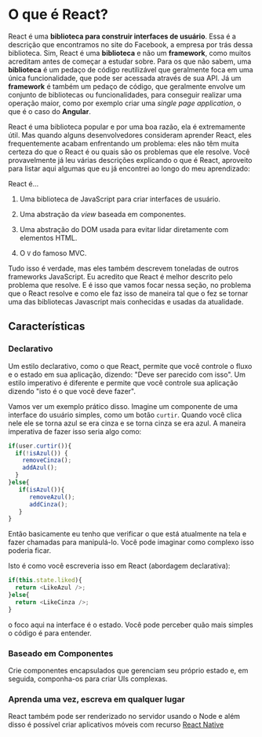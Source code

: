 # O que é React?

React é uma **biblioteca para construir interfaces de usuário**. Essa é a descrição que encontramos no site do Facebook, a empresa por trás dessa biblioteca. 
Sim, React é uma **biblioteca** e não um **framework**, como muitos acreditam antes de começar a estudar sobre. Para os que não sabem, uma **biblioteca** é um pedaço de código reutilizável
que geralmente foca em uma única funcionalidade, que pode ser acessada através de sua API. Já um **framework** é também um pedaço de código, que geralmente envolve um conjunto de bibliotecas ou funcionalidades, para conseguir 
realizar uma operação maior, como por exemplo criar uma *single page application*, o que é o caso do **Angular**.  

React é uma biblioteca popular e por uma boa razão, ela é extremamente útil. Mas quando alguns desenvolvedores consideram aprender React, eles frequentemente acabam enfrentando um problema: eles não têm muita certeza do que o React é ou quais são os problemas que ele resolve. Você provavelmente já leu várias descrições explicando o que é React, aproveito para listar aqui algumas que eu já encontrei ao longo do meu aprendizado:

React é...

1. Uma biblioteca de JavaScript para criar interfaces de usuário.

2. Uma abstração da *view* baseada em componentes.

3. Uma abstração do DOM usada para evitar lidar diretamente com elementos HTML.

4. O `V` do famoso MVC.

Tudo isso é verdade, mas eles também descrevem toneladas de outros frameworks JavaScript. Eu acredito que React é melhor descrito pelo problema que resolve. E é isso que vamos focar nessa seção, no problema que o React resolve e como ele faz isso de maneira tal que o fez se tornar uma das bibliotecas Javascript mais conhecidas e usadas da atualidade. 

## Características

### Declarativo
Um estilo declarativo, como o que React, permite que você controle o fluxo e o estado em sua aplicação, dizendo: "Deve ser parecido com isso". Um estilo imperativo é diferente e permite que você controle sua aplicação dizendo "isto é o que você deve fazer".

Vamos ver um exemplo prático disso. Imagine um componente de uma interface do usuário simples, como um botão `curtir`. Quando você clica nele ele se torna azul se era cinza e se torna cinza se era azul. A maneira imperativa de fazer isso seria algo como:

```javascript
if(user.curtir()){
  if(!isAzul()) {
    removeCinza();
    addAzul();
  }
}else{
   if(isAzul()){
      removeAzul();
      addCinza();
   }
}
```

Então basicamente eu tenho que verificar o que está atualmente na tela e fazer chamadas para manipulá-lo. Você pode imaginar como complexo isso poderia ficar.

Isto é como você escreveria isso em React (abordagem declarativa):

```javascript
if(this.state.liked){
  return <LikeAzul />;
}else{
  return <LikeCinza />;
}
```

o foco aqui na interface é o estado. Você pode perceber quão mais simples o código é para entender. 

### Baseado em Componentes
Crie componentes encapsulados que gerenciam seu próprio estado e, em seguida, componha-os para criar UIs complexas.

### Aprenda uma vez, escreva em qualquer lugar
React também pode ser renderizado no servidor usando o Node e além disso é possível criar aplicativos móveis com recurso [React Native](https://facebook.github.io/react-native/)

